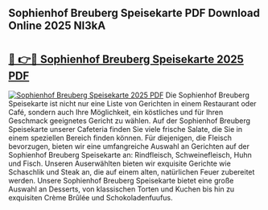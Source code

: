 ## Sophienhof Breuberg Speisekarte PDF Download Online 2025 Nl3kA

# <h2><a href="http://gc9gbz.nevu.top/?p=Sophienhof+Breuberg+Speisekarte">🔗 👉🔴 Sophienhof Breuberg Speisekarte 2025 PDF</a></h2>

[![Sophienhof Breuberg Speisekarte 2025 PDF](https://i.imgur.com/dBaPXMq.png)](http://gc9gbz.nevu.top/?p=Sophienhof+Breuberg+Speisekarte)
Die Sophienhof Breuberg Speisekarte ist nicht nur eine Liste von Gerichten in einem Restaurant oder Café, sondern auch Ihre Möglichkeit, ein köstliches und für Ihren Geschmack geeignetes Gericht zu wählen. Auf der Sophienhof Breuberg Speisekarte unserer Cafeteria finden Sie viele frische Salate, die Sie in einem speziellen Bereich finden können. Für diejenigen, die Fleisch bevorzugen, bieten wir eine umfangreiche Auswahl an Gerichten auf der Sophienhof Breuberg Speisekarte an: Rindfleisch, Schweinefleisch, Huhn und Fisch. Unseren Auserwählten bieten wir exquisite Gerichte wie Schaschlik und Steak an, die auf einem alten, natürlichen Feuer zubereitet werden. Unsere Sophienhof Breuberg Speisekarte bietet eine große Auswahl an Desserts, von klassischen Torten und Kuchen bis hin zu exquisiten Crème Brûlée und Schokoladenfuufus.

